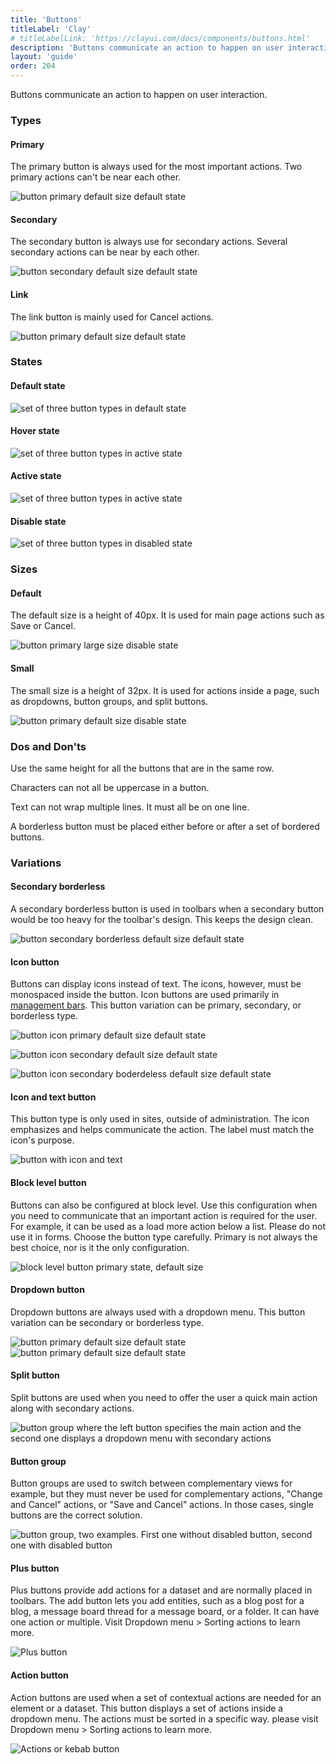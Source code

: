 ```yaml
---
title: 'Buttons'
titleLabel: 'Clay'
# titleLabelLink: 'https://clayui.com/docs/components/buttons.html'
description: 'Buttons communicate an action to happen on user interaction.'
layout: 'guide'
order: 204
---
```


Buttons communicate an action to happen on user interaction.

### Types

#### Primary

The primary button is always used for the most important actions. Two primary actions can't be near each other.

![button primary default size default state](/images/lexicon/ButtonPrimary.jpg)

#### Secondary

The secondary button is always use for secondary actions. Several secondary actions can be near by each other.

![button secondary default size default state](/images/lexicon/ButtonSecondary.jpg)

#### Link

The link button is mainly used for Cancel actions.

![button primary default size default state](/images/lexicon/ButtonLink.jpg)

### States

#### Default state

![set of three button types in default state](/images/lexicon/ButtonDefault.jpg)

#### Hover state

![set of three button types in active state](/images/lexicon/ButtonHover.jpg)

#### Active state

![set of three button types in active state](/images/lexicon/ButtonActive.jpg)

#### Disable state

![set of three button types in disabled state](/images/lexicon/ButtonDisabled.jpg)

### Sizes

#### Default

The default size is a height of 40px. It is used for main page actions such as Save or Cancel.

![button primary large size disable state](/images/lexicon/ButtonPrimary.jpg)

#### Small

The small size is a height of 32px. It is used for actions inside a page, such as dropdowns, button groups, and split buttons.

![button primary default size disable state](/images/lexicon/ButtonPrimarySmall.jpg)

### Dos and Don'ts

Use the same height for all the buttons that are in the same row.

<!--
<div class="row">
	<div class="dodont col-lg">
		<img class="do" src="/images/lexicon/ButtonSizeDo.jpg" alt="two buttons of same height in a row">
		<p class="do">Do</p>
	</div>
	<div class="dodont col-lg">
		<img class="dont" src="/images/lexicon/ButtonSizeDont.jpg" alt="two buttons of different height in a row">
		<p class="dont">Don't</p>
	</div>
</div> -->

Characters can not all be uppercase in a button.

<!--
<div class="row">
	<div class="dodont col-lg">
		<img class="do" src="/images/lexicon/ButtonCapitalizationDo.jpg" alt="button with no caps lock">
		<p class="do">Do</p>
	</div>
	<div class="dodont col-lg">
		<img class="dont" src="/images/lexicon/ButtonCapitalizationDont.jpg" alt="button with caps lock">
		<p class="dont">Don't</p>
	</div>
</div> -->

Text can not wrap multiple lines. It must all be on one line.

<!--
<div class="row">
	<div class="dodont col-lg">
		<img class="do" src="/images/lexicon/ButtonWrapDo.jpg" alt="button with text on one line">
		<p class="do">Do</p>
	</div>
	<div class="dodont col-lg">
		<img class="dont" src="/images/lexicon/ButtonWrapDont.jpg" alt="button with text wrapped">
		<p class="dont">Don't</p>
	</div>
</div> -->

A borderless button must be placed either before or after a set of bordered buttons.

<!--
<div class="row">
	<div class="dodont col-lg">
		<img class="do" src="/images/lexicon/ButtonIconDo.jpg" alt="borderless button, secondary button, primary button">
		<p class="do">Do</p>
	</div>
	<div class="dodont col-lg">
		<img class="dont" src="/images/lexicon/ButtonIconDont.jpg" alt="secondary button, borderless button, primary button">
		<p class="dont">Don't</p>
	</div>
</div> -->

### Variations

#### Secondary borderless

A secondary borderless button is used in toolbars when a secondary button would be too heavy for the toolbar's design. This keeps the design clean.

![button secondary borderless default size default state](/images/lexicon/ButtonBorderless.jpg)

#### Icon button

Buttons can display icons instead of text. The icons, however, must be monospaced inside the button. Icon buttons are used primarily in [management bars](../management_bar). This button variation can be primary, secondary, or borderless type.

![button icon primary default size default state](/images/lexicon/ButtonIconPrimary.jpg)

![button icon secondary default size default state](/images/lexicon/ButtonIconSecondary.jpg)

![button icon secondary boderdeless default size default state](/images/lexicon/ButtonIconBorderless.jpg)

#### Icon and text button

This button type is only used in sites, outside of administration. The icon emphasizes and helps communicate the action. The label must match the icon's purpose.

![button with icon and text](/images/lexicon/ButtonIconText.jpg)

#### Block level button

Buttons can also be configured at block level. Use this configuration when you need to communicate that an important action is required for the user. For example, it can be used as a load more action below a list. Please do not use it in forms. Choose the button type carefully. Primary is not always the best choice, nor is it the only configuration.

![block level button primary state, default size](/images/lexicon/ButtonBlockLevel.jpg)

#### Dropdown button

Dropdown buttons are always used with a dropdown menu. This button variation can be secondary or borderless type.

![button primary default size default state](/images/lexicon/ButtonDropdown.jpg)  
![button primary default size default state](/images/lexicon/ButtonDropdownBorderless.jpg)

#### Split button

Split buttons are used when you need to offer the user a quick main action along with secondary actions.

![button group where the left button specifies the main action and the second one displays a dropdown menu with secondary actions](/images/lexicon/ButtonSplit.jpg)

#### Button group

Button groups are used to switch between complementary views for example, but they must never be used for complementary actions, "Change and Cancel" actions, or "Save and Cancel" actions. In those cases, single buttons are the correct solution.

![button group, two examples. First one without disabled button, second one with disabled button](/images/lexicon/ButtonGroup.jpg)

#### Plus button

Plus buttons provide add actions for a dataset and are normally placed in toolbars. The add button lets you add entities, such as a blog post for a blog, a message board thread for a message board, or a folder. It can have one action or multiple. Visit Dropdown menu > Sorting actions to learn more.

![Plus button](/images/lexicon/ButtonActionPlus.jpg)

#### Action button

Action buttons are used when a set of contextual actions are needed for an element or a dataset. This button displays a set of actions inside a dropdown menu. The actions must be sorted in a specific way. please visit Dropdown menu > Sorting actions to learn more.

![Actions or kebab button](/images/lexicon/ButtonActionKebab.jpg)
